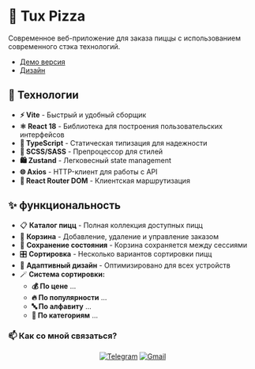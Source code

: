 # 🍕 Tux Pizza

Современное веб-приложение для заказа пиццы с использованием современного стэка технологий. 
- [Демо версия](https://tuxi4k.github.io/Tux-pizza/) 
- [Дизайн](https://www.figma.com/design/n5hxgQdIEcS7vAroG2sxse/Tux-Pizza?fuid=1179008742710727593)
## 🚀 Технологии

- **⚡ Vite** - Быстрый и удобный сборщик
- **⚛️ React 18** - Библиотека для построения пользовательских интерфейсов
- **📘 TypeScript** - Статическая типизация для надежности
- **🎨 SCSS/SASS** - Препроцессор для стилей
- **🛍️ Zustand** - Легковесный state management
- **🌐 Axios** - HTTP-клиент для работы с API
- **🔄 React Router DOM** - Клиентская маршрутизация

## ✨ функциональность

- 📋 **Каталог пицц** - Полная коллекция доступных пицц
- 🛒 **Корзина** - Добавление, удаление и управление заказом
- 💾 **Сохранение состояния** - Корзина сохраняется между сессиями
- 🎛️ **Сортировка** - Несколько вариантов сортировки пицц
- 📱 **Адаптивный дизайн** - Оптимизировано для всех устройств
-  🪄 **Система сортировки:**
    - **💰 По цене** ...
    - **🔥 По популярности** ...
    - **🔤 По алфавиту** ...
    - **📂 По категориям** ...

### 📫 **Как со мной связаться?**  
<div align="center">  

[![Telegram](https://img.shields.io/badge/Telegram-2CA5E0?style=for-the-badge&logo=telegram&logoColor=white)](https://t.me/casherka)
[![Gmail](https://img.shields.io/badge/Gmail-D14836?style=for-the-badge&logo=gmail&logoColor=white)](mailto:kaserka.caserca@gmail.com)  
</div>  

